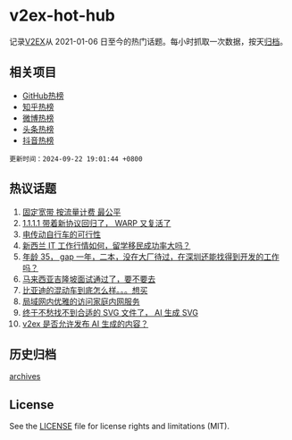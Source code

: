 # v2ex-hot-hub

 记录[V2EX](https://www.v2ex.com/)从 2021-01-06 日至今的热门话题。每小时抓取一次数据，按天[归档](archives)。
 
 ## 相关项目

- [GitHub热榜](https://github.com/it985/github-hot-hub)
- [知乎热榜](https://github.com/it985/zhihu-hot-hub)
- [微博热榜](https://github.com/it985/weibo-hot-hub)
- [头条热榜](https://github.com/it985/toutiao-hot-hub)
- [抖音热榜](https://github.com/it985/douyin-hot-hub)


 `更新时间：2024-09-22 19:01:44 +0800`

## 热议话题

1. [固定宽带 按流量计费 最公平](https://www.v2ex.com/t/1074762)
1. [1.1.1.1 带着新协议回归了， WARP 又复活了](https://www.v2ex.com/t/1074753)
1. [电传动自行车的可行性](https://www.v2ex.com/t/1074808)
1. [新西兰 IT 工作行情如何，留学移民成功率大吗？](https://www.v2ex.com/t/1074768)
1. [年龄 35， gap 一年，二本，没在大厂待过，在深圳还能找得到开发的工作吗？](https://www.v2ex.com/t/1074780)
1. [马来西亚吉隆坡面试通过了，要不要去](https://www.v2ex.com/t/1074675)
1. [比亚迪的混动车到底怎么样。。。想买](https://www.v2ex.com/t/1074794)
1. [局域网内优雅的访问家庭内网服务](https://www.v2ex.com/t/1074771)
1. [终于不愁找不到合适的 SVG 文件了， AI 生成 SVG](https://www.v2ex.com/t/1074775)
1. [v2ex 是否允许发布 AI 生成的内容？](https://www.v2ex.com/t/1074827)

## 历史归档

[archives](archives)

## License

See the [LICENSE](LICENSE) file for license rights and limitations (MIT).
